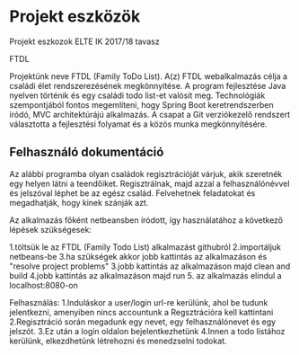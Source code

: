 # Projekt eszközök
Projekt eszkozok ELTE IK 2017/18 tavasz


FTDL

Projektünk neve FTDL (Family ToDo List). 
A(z) FTDL webalkalmazás célja a családi élet rendszerezésének megkönnyítése.
A program fejlesztése Java nyelven történik és egy családi todo list-et valósít meg.
Technológiák szempontjából fontos megemlíteni, hogy Spring Boot keretrendszerben íródó, MVC architektúrájú alkalmazás. 
A csapat a Git verziókezelő rendszert választotta a fejlesztési folyamat és a közös munka megkönnyítésére.

Felhasználó dokumentáció
-------------------------
Az alábbi programba olyan családok regisztrációját várjuk, akik szeretnék egy helyen látni a teendőiket. Regisztrálnak, majd azzal a felhasználónévvel és jelszóval léphet be az egész család. Felvehetnek feladatokat és megadhatják, hogy kinek szánják azt.

Az alkalmazás főként netbeansben íródott, így használatához a következő lépések szükségesek:

1.töltsük le az FTDL (Family Todo List) alkalmazást githubról
2.importáljuk netbeans-be
3.ha szükségek akkor jobb kattintás az alkalmazáson és "resolve project problems"
3.jobb kattintás az alkalmazáson majd clean and build
4.jobb kattintás az alkalmazáson majd run
5. az alkalmazás elindul a localhost:8080-on

Felhasználás:
1.Induláskor a user/login url-re kerülünk, ahol be tudunk jelentkezni, amenyiben nincs accountunk a Regsztrációra kell kattintani
2.Regisztráció során megadunk egy nevet, egy felhasználónevet és egy jelszót.
3.Ez után a login oldalon bejelentkezhetünk
4.Innen a todo listához kerülünk, elkezdhetünk létrehozni és menedzselni todokat.


